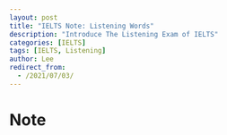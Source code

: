 ```yaml
---
layout: post
title: "IELTS Note: Listening Words"
description: "Introduce The Listening Exam of IELTS"
categories: [IELTS]
tags: [IELTS, Listening]
author: Lee
redirect_from:
  - /2021/07/03/
---
```


# Note

